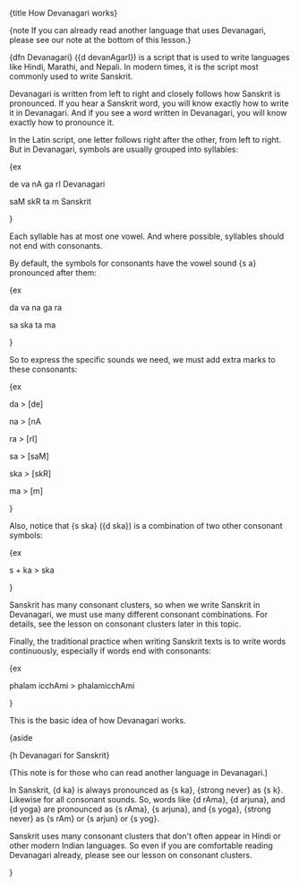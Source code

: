 {title How Devanagari works}

{note If you can already read another language that uses Devanagari, please see
our note at the bottom of this lesson.}

{dfn Devanagari} ({d devanAgarI}) is a script that is used to write languages
like Hindi, Marathi, and Nepali. In modern times, it is the script most
commonly used to write Sanskrit.

Devanagari is written from left to right and closely follows how Sanskrit is
pronounced. If you hear a Sanskrit word, you will know exactly how to write it
in Devanagari. And if you see a word written in Devanagari, you will know
exactly how to pronounce it.

In the Latin script, one letter follows right after the other, from left to
right. But in Devanagari, symbols are usually grouped into syllables:

{ex

de va nA ga rI
Devanagari

saM skR ta m
Sanskrit

}

Each syllable has at most one vowel. And where possible, syllables should not
end with consonants.

By default, the symbols for consonants have the vowel sound {s a} pronounced
after them:

{ex

da va na ga ra

sa ska ta ma

}

So to express the specific sounds we need, we must add extra marks to these
consonants:

{ex

da > [de]

na > [nA

ra > [rI]

sa > [saM]

ska > [skR]

ma > [m]

}

Also, notice that {s ska} ({d ska}) is a combination of two other consonant
symbols:

{ex

s + ka > ska

}

Sanskrit has many consonant clusters, so when we write Sanskrit in
Devanagari, we must use many different consonant combinations. For details, see
the lesson on consonant clusters later in this topic.

Finally, the traditional practice when writing Sanskrit texts is to write words
continuously, especially if words end with consonants:

{ex

phalam icchAmi > phalamicchAmi

}

This is the basic idea of how Devanagari works.

{aside

{h Devanagari for Sanskrit}

(This note is for those who can read another language in Devanagari.)

In Sanskrit, {d ka} is always pronounced as {s ka}, {strong never} as {s k}.
Likewise for all consonant sounds. So, words like {d rAma}, {d arjuna}, and {d
yoga} are pronounced as {s rAma}, {s arjuna}, and {s yoga}, {strong never} as
{s rAm} or {s arjun} or {s yog}.

Sanskrit uses many consonant clusters that don't often appear in Hindi or other
modern Indian languages. So even if you are comfortable reading Devanagari
already, please see our lesson on consonant clusters.

}
